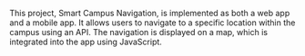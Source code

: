 This project, Smart Campus Navigation, is implemented as both a web app and a mobile app. It allows users to navigate to a specific location within the campus using an API. The navigation is displayed on a map, which is integrated into the app using JavaScript.
